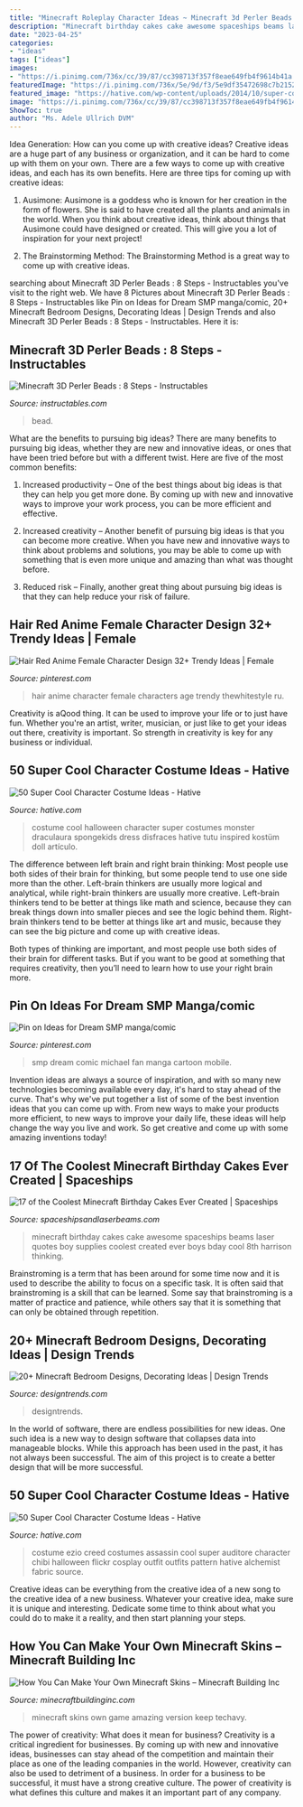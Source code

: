```yaml
---
title: "Minecraft Roleplay Character Ideas ~ Minecraft 3d Perler Beads : 8 Steps"
description: "Minecraft birthday cakes cake awesome spaceships beams laser quotes boy supplies coolest created ever boys bday cool 8th harrison thinking"
date: "2023-04-25"
categories:
- "ideas"
tags: ["ideas"]
images:
- "https://i.pinimg.com/736x/cc/39/87/cc398713f357f8eae649fb4f9614b41a.jpg"
featuredImage: "https://i.pinimg.com/736x/5e/9d/f3/5e9df35472698c7b2152955336b53821.jpg"
featured_image: "https://hative.com/wp-content/uploads/2014/10/super-cool-costume-ideas/35-draculaura-costume.jpg"
image: "https://i.pinimg.com/736x/cc/39/87/cc398713f357f8eae649fb4f9614b41a.jpg"
ShowToc: true
author: "Ms. Adele Ullrich DVM"
---
```



Idea Generation: How can you come up with creative ideas?
Creative ideas are a huge part of any business or organization, and it can be hard to come up with them on your own. There are a few ways to come up with creative ideas, and each has its own benefits. Here are three tips for coming up with creative ideas:
1. Ausimone: Ausimone is a goddess who is known for her creation in the form of flowers. She is said to have created all the plants and animals in the world. When you think about creative ideas, think about things that Ausimone could have designed or created. This will give you a lot of inspiration for your next project!

2. The Brainstorming Method: The Brainstorming Method is a great way to come up with creative ideas.

	

		
searching about Minecraft 3D Perler Beads : 8 Steps - Instructables you've visit to the right web. We have 8 Pictures about Minecraft 3D Perler Beads : 8 Steps - Instructables like Pin on Ideas for Dream SMP manga/comic, 20+ Minecraft Bedroom Designs, Decorating Ideas | Design Trends and also Minecraft 3D Perler Beads : 8 Steps - Instructables. Here it is:
		
    
## Minecraft 3D Perler Beads : 8 Steps - Instructables

<img loading=lazy src="https://content.instructables.com/ORIG/FTY/T6H6/I1CC2CLW/FTYT6H6I1CC2CLW.jpg?frame=1" onerror="this.onerror=null;this.src='https://tse1.mm.bing.net/th?id=OIP.IyG-xqykA4ZB_2ZAYmuNSAHaJ6&amp;pid=15.1';" alt="Minecraft 3D Perler Beads : 8 Steps - Instructables">

_Source: instructables.com_

>bead. 

	

What are the benefits to pursuing big ideas?
There are many benefits to pursuing big ideas, whether they are new and innovative ideas, or ones that have been tried before but with a different twist. Here are five of the most common benefits:
1. Increased productivity – One of the best things about big ideas is that they can help you get more done. By coming up with new and innovative ways to improve your work process, you can be more efficient and effective.

2. Increased creativity – Another benefit of pursuing big ideas is that you can become more creative. When you have new and innovative ways to think about problems and solutions, you may be able to come up with something that is even more unique and amazing than what was thought before.

3. Reduced risk – Finally, another great thing about pursuing big ideas is that they can help reduce your risk of failure.

    
## Hair Red Anime Female Character Design 32+ Trendy Ideas | Female

<img loading=lazy src="https://i.pinimg.com/736x/5e/9d/f3/5e9df35472698c7b2152955336b53821.jpg" onerror="this.onerror=null;this.src='https://tse1.mm.bing.net/th?id=OIP.2vz-3_s-3mgAVxMAKOoBbAAAAA&amp;pid=15.1';" alt="Hair Red Anime Female Character Design 32+ Trendy Ideas | Female">

_Source: pinterest.com_

>hair anime character female characters age trendy thewhitestyle ru. 

	

Creativity is aQood thing. It can be used to improve your life or to just have fun. Whether you're an artist, writer, musician, or just like to get your ideas out there, creativity is important. So strength in creativity is key for any business or individual.

    
## 50 Super Cool Character Costume Ideas - Hative

<img loading=lazy src="https://hative.com/wp-content/uploads/2014/10/super-cool-costume-ideas/35-draculaura-costume.jpg" onerror="this.onerror=null;this.src='https://tse3.mm.bing.net/th?id=OIP.L3oC7VhxJlneZKRBFXLNmgHaKh&amp;pid=15.1';" alt="50 Super Cool Character Costume Ideas - Hative">

_Source: hative.com_

>costume cool halloween character super costumes monster draculaura spongekids dress disfraces hative tutu inspired kostüm doll artículo. 

	

The difference between left brain and right brain thinking:
Most people use both sides of their brain for thinking, but some people tend to use one side more than the other. Left-brain thinkers are usually more logical and analytical, while right-brain thinkers are usually more creative.
Left-brain thinkers tend to be better at things like math and science, because they can break things down into smaller pieces and see the logic behind them. Right-brain thinkers tend to be better at things like art and music, because they can see the big picture and come up with creative ideas.

Both types of thinking are important, and most people use both sides of their brain for different tasks. But if you want to be good at something that requires creativity, then you’ll need to learn how to use your right brain more.

    
## Pin On Ideas For Dream SMP Manga/comic

<img loading=lazy src="https://i.pinimg.com/736x/cc/39/87/cc398713f357f8eae649fb4f9614b41a.jpg" onerror="this.onerror=null;this.src='https://tse2.mm.bing.net/th?id=OIP.sDPX9a0cw5hsVyRJcWq_bAHaNK&amp;pid=15.1';" alt="Pin on Ideas for Dream SMP manga/comic">

_Source: pinterest.com_

>smp dream comic michael fan manga cartoon mobile. 

	

Invention ideas are always a source of inspiration, and with so many new technologies becoming available every day, it's hard to stay ahead of the curve. That's why we've put together a list of some of the best invention ideas that you can come up with. From new ways to make your products more efficient, to new ways to improve your daily life, these ideas will help change the way you live and work. So get creative and come up with some amazing inventions today!

    
## 17 Of The Coolest Minecraft Birthday Cakes Ever Created | Spaceships

<img loading=lazy src="http://spaceshipsandlaserbeams.com/wp-content/uploads/2015/09/minecraft-birthday-cake-ideas.jpg" onerror="this.onerror=null;this.src='https://tse1.mm.bing.net/th?id=OIP.OvcyRuUOHOz0Wx8yFS9Q_QHaLH&amp;pid=15.1';" alt="17 of the Coolest Minecraft Birthday Cakes Ever Created | Spaceships">

_Source: spaceshipsandlaserbeams.com_

>minecraft birthday cakes cake awesome spaceships beams laser quotes boy supplies coolest created ever boys bday cool 8th harrison thinking. 

	

Brainstroming is a term that has been around for some time now and it is used to describe the ability to focus on a specific task. It is often said that brainstroming is a skill that can be learned. Some say that brainstroming is a matter of practice and patience, while others say that it is something that can only be obtained through repetition.

    
## 20+ Minecraft Bedroom Designs, Decorating Ideas | Design Trends

<img loading=lazy src="https://images.designtrends.com/wp-content/uploads/2015/10/11110058/Minecraft-Single-Bedroom-Idea.png" onerror="this.onerror=null;this.src='https://tse3.mm.bing.net/th?id=OIP.vHsL-4qbVZkXst8DveeH9AHaEZ&amp;pid=15.1';" alt="20+ Minecraft Bedroom Designs, Decorating Ideas | Design Trends">

_Source: designtrends.com_

>designtrends. 

	

In the world of software, there are endless possibilities for new ideas. One such idea is a new way to design software that collapses data into manageable blocks. While this approach has been used in the past, it has not always been successful. The aim of this project is to create a better design that will be more successful.

    
## 50 Super Cool Character Costume Ideas - Hative

<img loading=lazy src="https://hative.com/wp-content/uploads/2014/10/super-cool-costume-ideas/34-ezio-costume.jpg" onerror="this.onerror=null;this.src='https://tse4.mm.bing.net/th?id=OIP.1Ed13lbWFTyNVvBZ5fBPyAHaJ4&amp;pid=15.1';" alt="50 Super Cool Character Costume Ideas - Hative">

_Source: hative.com_

>costume ezio creed costumes assassin cool super auditore character chibi halloween flickr cosplay outfit outfits pattern hative alchemist fabric source. 

	

Creative ideas can be everything from the creative idea of a new song to the creative idea of a new business. Whatever your creative idea, make sure it is unique and interesting. Dedicate some time to think about what you could do to make it a reality, and then start planning your steps.

    
## How You Can Make Your Own Minecraft Skins – Minecraft Building Inc

<img loading=lazy src="http://minecraftbuildinginc.com/wp-content/uploads/2015/06/Minecraft-skins-how-to-guide-place-to-make-your-own-amazing-tutorial.jpg" onerror="this.onerror=null;this.src='https://tse3.mm.bing.net/th?id=OIP.61qvvXL4vUFE1MSlo42NzQHaEK&amp;pid=15.1';" alt="How You Can Make Your Own Minecraft Skins – Minecraft Building Inc">

_Source: minecraftbuildinginc.com_

>minecraft skins own game amazing version keep techavy. 

	

The power of creativity: What does it mean for business?
Creativity is a critical ingredient for businesses. By coming up with new and innovative ideas, businesses can stay ahead of the competition and maintain their place as one of the leading companies in the world. However, creativity can also be used to detriment of a business. In order for a business to be successful, it must have a strong creative culture. The power of creativity is what defines this culture and makes it an important part of any company.

